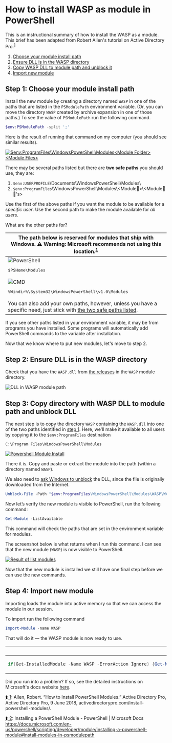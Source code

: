 # How to install WASP as module in PowerShell

This is an instructional summary of how to install the WASP as a module. This brief has been adapted from Robert Allen's tutorial on Active Directory Pro.<a name="one"></a><sup>[1](#allen)</sup>

 1. [Choose your module install path](#step-1-choose-your-module-install-path)
 2. [Ensure DLL is in the WASP directory](#step-2-ensure-dll-is-in-the-wasp-directory)
 3. [Copy WASP DLL to module path and unblock it](#step-3-copy-wasp-dll-to-module-path-and-unblock-it)
 4. [Import new module](#step-4-import-new-module)

## Step 1: Choose your module install path

Install the new module by creating a directory named `WASP` in one of the paths that are listed in the `PSModulePath` environment variable.  (Or, you can move the directory `WASP` created by archive expansion in one of those paths.) To see the value of `PSModulePath` run the following command.

```powershell
$env:PSModulePath -split ';'
```

Here is the result of running that command on my computer (you should see similar results).

[![`$env:ProgramFiles`\WindowsPowerShell\Modules\<Module Folder>\<Module Files>](powershell-env2.png)](powershell-env2.png)

There may be several paths listed but there are <a id="two_safe_paths">**two safe paths**</a> you should use, they are:

1. `$env:USERPROFILE`\Documents\WindowsPowerShell\Modules\
2. `$env:ProgramFiles`\WindowsPowerShell\Modules\\&lt;Module📁&gt;\\&lt;Module📃📄's&gt;

Use the first of the above paths if you want the module to be available for a *specific user*. Use the second path to make the module available for *all users*.

What are the other paths for?

| The path below is reserved for modules that ship with Windows. **&#9888; Warning:** Microsoft recommends not using this location.<a name="two"></a><sup>[1](#install-modules-in-psmodulepath) |
| --- |
| ![PowerShell](Windows_PowerShell_icon-48x48.png)<br/><pre lang="powershell">$PSHome\Modules</pre> |
| ![CMD](Cmd_icon.png) <br/><pre lang="cmd">%Windir%\System32\WindowsPowerShell\v1.0\Modules</pre> |
| You can also add your own paths, however, unless you have a specific need, just stick with [the two safe paths listed](#two_safe_paths). |

If you see other paths listed in your environment variable, it may be from programs you have installed. Some programs will automatically add PowerShell commands to the variable after installation.

Now that we know where to put new modules, let's move to step 2.

## Step 2: Ensure DLL is in the WASP directory

Check that you have the `WASP.dll` from [the releases](./Builds/Release) in the `WASP` module directory.

![DLL in WASP module path](dll.png)

## Step 3: Copy directory with WASP DLL to module path and unblock DLL

The next step is to copy the directory `WASP` containing the `WASP.dll` into one of the two paths identified in [step 1](#step-1-determine-the-install-path). Here, we'll make it available to all users by copying it to the `$env:ProgramFiles` destination

`C:\Program Files\WindowsPowerShell\Modules`

[![Powershell Module Install](modules.png)](modules.png)

There it is. Copy and paste or extract the module into the path (within a directory named `WASP`).

We also need to [ask Windows to unblock](https://docs.microsoft.com/en-us/powershell/module/microsoft.powershell.utility/unblock-file) the DLL, since the file is originally downloaded from the Internet.

```powershell
Unblock-File -Path "$env:ProgramFiles\WindowsPowerShell\Modules\WASP\WASP.dll"
```

Now let’s verify the new module is visible to PowerShell, run the following command:

```powershell
Get-Module -ListAvailable
```

This command will check the paths that are set in the environment variable for modules.

The screenshot below is what returns when I run this command. I can see that the new module (`WASP`) is now visible to PowerShell.

[![Result of list modules](listed.png)](listed.png)

Now that the new module is installed we still have one final step before we can use the new commands.

## Step 4: Import new module

Importing loads the module into active memory so that we can access the module in our session.

To import run the following command

```powershell
Import-Module -name WASP
```

That will do it &mdash; the WASP module is now ready to use.

<table>
<thead>
<tr>
<th>One-liner to import <code>WASP</code></th>
</tr>
</thead>
<tbody>
<tr>
<td>
 
```powershell
if(Get-InstalledModule -Name WASP -ErrorAction Ignore) {Get-Module -ListAvailable -Name WASP | Import-Module} else {Write-Host "You need to install the module first. See https://github.com/mavaddat/wasp/How_to_install_WASP_as_module_in_PowerShell.md" -ForegroundColor Red}
```
 </td>
</tr>
</tbody>
</table>

 
 
Did you run into a problem? If so, see the detailed instructions on Microsoft's docs website [here](https://docs.microsoft.com/en-us/powershell/scripting/developer/module/installing-a-powershell-module).

<a name="allen" href="#one">&#11180;&nbsp;1</a>:
Allen, Robert. “How to Install PowerShell Modules.” Active Directory Pro, Active Directory Pro, 9 June 2018, activedirectorypro.com/install-powershell-modules/.

<a alt="Link to go back to the top" name="install-modules-in-psmodulepath" href="#two">&#11180;&nbsp;2</a>:
Installing a PowerShell Module - PowerShell | Microsoft Docs https://docs.microsoft.com/en-us/powershell/scripting/developer/module/installing-a-powershell-module#install-modules-in-psmodulepath

